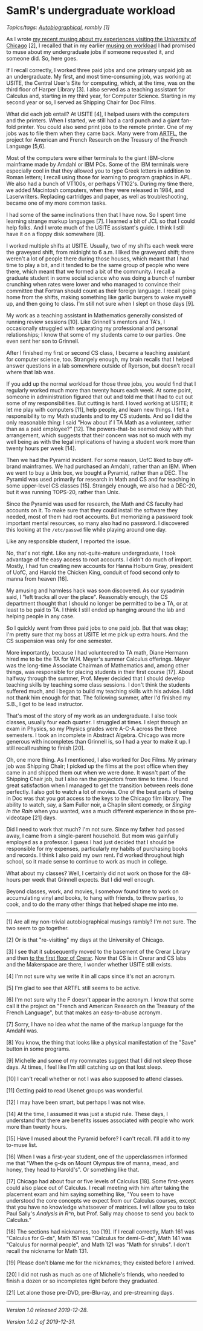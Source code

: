 SamR's undergraduate workload
=============================

*Topics/tags: [Autobiographical](index-autobiographical), rambly [1]*

As I wrote [my recent musing about my experiences visiting the University of
Chicago](visiting-uofc-2019-12-26) [2], I recalled that in my earlier
[musing on workload](workload-2019-12-05) I had promised to muse about
my undergraduate jobs if someone requested it, and someone did.  So,
here goes.

If I recall correctly, I worked three paid jobs and one primary
unpaid job as an undergraduate.  My first, and most time-consuming
job, was working at USITE, the Central User's Site for computing,
which, at the time, was on the third floor of Harper Library [3].
I also served as a teaching assistant for Calculus and, starting
in my third year, for Computer Science.  Starting in my second year
or so, I served as Shipping Chair for Doc Films.

What did each job entail?  At USITE [4], I helped users with the computers
and the printers.  When I started, we still had a card punch and a
giant fan-fold printer.  You could also send print jobs to the remote
printer.  One of my jobs was to file them when they came back.  Many
were from [ARTFL](https://artfl-project.uchicago.edu/), the
project for American and French Research on the Treasury of the French 
Language [5,6].

Most of the computers were either terminals to the giant IBM-clone
mainframe made by Amdahl or IBM PCs.  Some of the IBM terminals
were especially cool in that they allowed you to type Greek letters
in addition to Roman letters; I recall using those for learning to
program graphics in APL.  We also had a bunch of VT100s, or perhaps
VT102's.  During my time there, we added Macintosh computers, when
they were released in 1984, and Laserwriters.  Replacing cartridges
and paper, as well as troubleshooting, became one of my more common
tasks.

I had some of the same inclinations then that I have now.  So I spent
time learning strange markup languages [7].  I learned a bit of JCL
so that I could help folks.  And I wrote much of the USITE assistant's 
guide.  I think I still have it on a floppy disk somewhere [8].

I worked multiple shifts at USITE.  Usually, two of my shifts each
week were the graveyard shift, from midnight to 6 a.m.  I liked the
graveyard shift; there weren't a lot of people there during those
houses, which meant that I had time to play a bit, and it tended
to be the same group of people who were there, which meant that we
formed a bit of the community.  I recall a graduate student in some
social science who was doing a bunch of number crunching when rates
were lower and who managed to convince their committee that Fortran
should count as their foreign language.  I recall going home from
the shifts, making something like garlic burgers to wake myself up,
and then going to class.  I'm still not sure when I slept on those
days [9].

My work as a teaching assistant in Mathematics generally consisted
of running review sessions [10].  Like Grinnell's mentors and TA's,
I occasionally struggled with separating my professional and personal
relationships; I know that some of my students came to our parties.
One even sent her son to Grinnell.

After I finished my first or second CS class, I became a teaching
assistant for computer science, too.  Strangely enough, my brain
recalls that I helped answer questions in a lab somewhere outside
of Ryerson, but doesn't recall where that lab was.

If you add up the normal workload for those three jobs, you would
find that I regularly worked much more than twenty hours each week.
At some point, someone in administration figured that out and told
me that I had to cut out some of my responsibilities.  But cutting
is hard.  I loved working at USITE; it let me play with computers
[11], help people, and learn new things.  I felt a responsibility
to my Math students and to my CS students.  And so I did the only
reasonable thing: I said "How about if I TA Math as a volunteer,
rather than as a paid employee?" [12].  The powers-that-be seemed
okay with that arrangement, which suggests that their concern was
not so much with my well being as with the legal implications of
having a student work more than twenty hours per week [14].

Then we had the Pyramid incident.  For some reason, UofC liked to
buy off-brand mainframes.  We had purchased an Amdahl, rather than
an IBM.  When we went to buy a Unix box, we bought a Pyramid, rather
than a DEC.  The Pyramid was used primarily for research in Math
and CS and for teaching in some upper-level CS classes [15].
Strangely enough, we also had a DEC-20, but it was running TOPS-20,
rather than Unix.

Since the Pyramid was used for research, the Math and CS faculty
had accounts on it.  To make sure that they could install the
software they needed, most of them had root accounts.  But memorizing
a password took important mental resources, so many also had no
password.  I discovered this looking at the `/etc/passwd` file while
playing around one day.

Like any responsible student, I reported the issue.

No, that's not right.  Like any not-quite-mature undergraduate, I took
advantage of the easy access to root accounts.  I didn't do much of
import.  Mostly, I had fun creating new accounts for Hanna Holburn Gray,
president of UofC, and Harold the Chicken King, conduit of food second
only to manna from heaven [16].

My amusing and harmless hack was soon discovered.  As our sysadmin
said, I "left tracks all over the place".  Reasonably enough, the
CS department thought that I should no longer be permitted to be a
TA, or at least to be paid to TA.  I think I still ended up hanging
around the lab and helping people in any case.

So I quickly went from three paid jobs to one paid job.  But that was
okay; I'm pretty sure that my boss at USITE let me pick up extra hours.
And the CS suspension was only for one semester.

More importantly, because I had volunteered to TA math, Diane
Hermann hired me to be the TA for W.H. Meyer's summer Calculus
offerings.  Meyer was the long-time Associate Chairman of Mathematics
and, among other things, was responsible for placing students in
their first course [17].  About halfway through the summer, Prof. Meyer
decided that I should develop teaching skills by teaching some class
sessions.  I don't think the students suffered much, and I began
to build my teaching skills with his advice.  I did not thank him enough 
for that.  The following summer, after I'd finished my S.B., I got to
be lead instructor.

That's most of the story of my work as an undergraduate.  I also took
classes, usually four each quarter.  I struggled at times.  I slept through
an exam in Physics, so my Physics grades were A-C-A across the three 
semesters.  I took an incomplete in Abstract Algebra.  Chicago was more
generous with incompletes than Grinnell is, so I had a year to make it
up.  I still recall rushing to finish [20].

Oh, one more thing.  As I mentioned, I also worked for Doc Films.
My primary job was Shipping Chair; I picked up the films at the
post office when they came in and shipped them out when we were
done.  It wasn't part of the Shipping Chair job, but I also ran the
projectors from time to time.  I found great satisfaction when I
managed to get the transition between reels done perfectly.  I also
got to watch a lot of movies.  One of the best parts of being in
Doc was that you got access to the keys to the Chicago film library.
The ability to watch, say, a Sam Fuller noir, a Chaplin silent
comedy, or _Singing in the Rain_ when you wanted, was a much different
experience in those pre-videotape [21] days.

Did I need to work that much?  I'm not sure.  Since my father had
passed away, I came from a single-parent household.  But mom was
gainfully employed as a professor.  I guess I had just decided that
I should be responsible for my expenses, particularly my habits of
purchasing books and records.  I think I also paid my own rent.
I'd worked throughout high school, so it made sense to continue to work
as much in college.

What about my classes?  Well, I certainly did not work on those for
the 48-hours per week that Grinnell expects.  But I did well enough.

Beyond classes, work, and movies, I somehow found time to work on
accumulating vinyl and books, to hang with friends, to throw parties,
to cook, and to do the many other things that helped shape me into me.

---

[1] Are all my non-trivial autobiographical musings rambly?  I'm not sure.
The two seem to go together.

[2] Or is that "re-visiting" my days at the University of Chicago.

[3] I see that it subsequently moved to the basement of the Crerar Library
and then [to the first floor of Crerar](https://www.lib.uchicago.edu/about/news/usite-brings-technology-closer-to-students/).  Now that CS is in Crerar
and CS labs and the Makerspace are there, I wonder whether USITE still
exists.

[4] I'm not sure why we write it in all caps since it's not an acronym.

[5] I'm glad to see that ARTFL still seems to be active.

[6] I'm not sure why the F doesn't appear in the acronym.  I know that
some call it the project on "French and American Research on the
Treasury of the French Language", but that makes an easy-to-abuse
acronym.

[7] Sorry, I have no idea what the name of the markup language for the
Amdahl was.

[8] You know, the thing that looks like a physical manifestation of the
"Save" button in some programs.

[9] Michelle and some of my roommates suggest that I did not sleep those
days.  At times, I feel like I'm still catching up on that lost sleep.

[10] I can't recall whether or not I was also supposed to attend classes.

[11] Getting paid to read Usenet groups was wonderful.

[12] I may have been smart, but perhaps I was not wise.

[14] At the time, I assumed it was just a stupid rule.  These days,
I understand that there are benefits issues associated with people
who work more than twenty hours.

[15] Have I mused about the Pyramid before?  I can't recall.  I'll
add it to my to-muse list.

[16] When I was a first-year student, one of the upperclassmen informed
me that "When the g-ds on Mount Olympus tire of manna, mead, and honey,
they head to Harold's".  Or something like that.

[17] Chicago had about four or five levels of Calculus [18].  Some
first-years could also place out of Calculus.  I recall meeting with
him after taking the placement exam and him saying something like,
"You seem to have understood the core concepts we expect from our
Calculus courses, except that you have no knowledge whatsoever of
matrices.  I will allow you to take Paul Sally's _Analysis in R^n_,
but Prof. Sally may choose to send you back to Calculus."

[18] The sections had nicknames, too [19].  If I recall correctly,
Math 161 was "Calculus for G-ds", Math 151 was "Calculus for
demi-G-ds", Math 141 was "Calculus for normal people", and
Math 121 was "Math for shrubs".  I don't recall the nickname for
Math 131.  

[19] Please don't blame me for the nicknames; they existed before
I arrived.

[20] I did not rush as much as one of Michelle's friends, who needed
to finish a dozen or so incompletes right before they graduated.

[21] Let alone those pre-DVD, pre-Blu-ray, and pre-streaming days.

---

*Version 1.0 released 2019-12-28.*

*Version 1.0.2 of 2019-12-31.*
